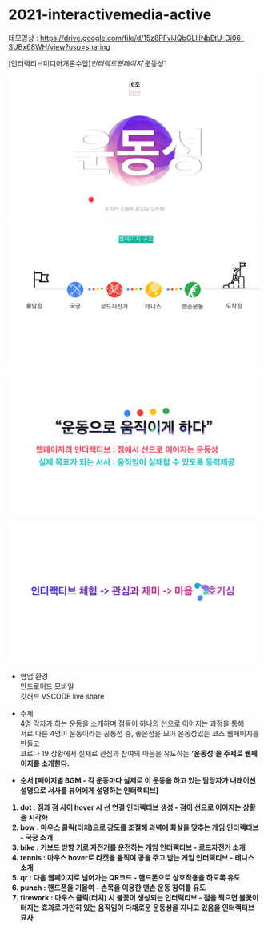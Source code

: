 # 2021-interactivemedia-active

데모영상 : https://drive.google.com/file/d/15z8PFvlJQbGLHNbEtU-Dj06-SUBx68WH/view?usp=sharing

[인터랙티브미디어개론수업]_인터랙트웹페이지_'운동성'

<img src="assets/img/0001.jpg"
alt="ppt" align="center" border="0"> <br>

<img src="assets/img/0005.jpg"
alt="ppt2" align="center" border="0"> <br>

<img src="assets/img/0009.jpg"
alt="ppt3" align="center" border="0"> <br>

<img src="assets/img/0010.jpg"
alt="ppt4" align="center" border="0"> <br>

* 협업 환경 <br>
안드로이드 모바일<br>
깃허브 VSCODE live share<br>

* 주제 <br>
4명 각자가 하는 운동을 소개하며 점들이 하나의 선으로 이어지는 과정을 통해<br>
서로 다른 4명이 운동이라는 공통점 중, 좋은점을 모아 운동성있는 코스 웹페이지를 만들고<br>
코로나 19 상황에서 실재로 관심과 참여의 마음을 유도하는 <b>'운동성'<b>을 주제로 웹페이지를 소개한다.<br>

* 순서
[페이지별 BGM - 각 운동마다 실제로 이 운동을 하고 있는 담당자가 내래이션 설명으로 서사를 뷰어에게 설명하는 인터랙티브]

1. dot : 점과 점 사이 hover 시 선 연결 인터랙티브 생성 - 점이 선으로 이어지는 상황을 시각화
2. bow : 마우스 클릭(터치)으로 강도를 조절해 과녁에 화살을 맞추는 게임 인터랙티브 - <b>국궁<b> 소개
3. bike : 키보드 방향 키로 자전거를 운전하는 게임 인터랙티브 - <b>로드자전거<b> 소개
4. tennis : 마우스 hover로 라켓을 움직여 공을 주고 받는 게임 인터랙티브 - <b>테니스<b> 소개
5. qr : 다음 웹페이지로 넘어가는 QR코드 - 핸드폰으로 상호작용을 하도록 유도
6. punch : 핸드폰을 기울여 - 손목을 이용한 맨손 운동 참여를 유도
7. firework : 마우스 클릭(터치) 시 불꽃이 생성되는 인터랙티브 - 점을 찍으면 불꽃이 터지는 효과로 가만히 있는 움직임이 다채로운 운동성을 지니고 있음을 인터랙티브 묘사
